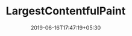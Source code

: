 ---
title: "LargestContentfulPaint"
date: 2019-06-16T17:47:19+05:30
type: "organisations"
org_name: "Web Incubator CG"
repo_desc: "NA"
repo_link: https://github.com/WICG/LargestContentfulPaint
---